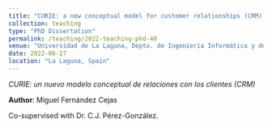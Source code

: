 ```yaml
---
title: "CURIE: a new conceptual model for customer relationships (CRM) [PhD Dissertation supervised in 2022]"
collection: teaching
type: "PhD Dissertation"
permalink: /teaching/2022-teaching-phd-48
venue: "Universidad de La Laguna, Depto. de Ingeniería Informática y de Sistemas"
date: 2022-06-27
location: "La Laguna, Spain"
---
```

*CURIE: un nuevo modelo conceptual de relaciones con los clientes (CRM)*

 **Author**: Miguel Fernández Cejas
 
 Co-supervised with Dr. C.J. Pérez-González.